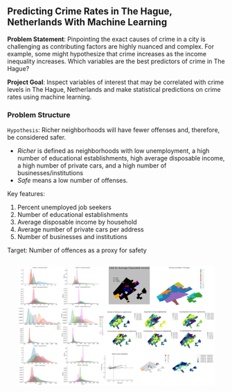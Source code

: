 
## Predicting Crime Rates in The Hague, Netherlands With Machine Learning 

**Problem Statement**: Pinpointing the exact causes of crime in a city is challenging as contributing factors are highly nuanced and complex. For example, some might hypothesize that crime increases as the income inequality increases. Which variables are the best predictors of crime in The Hague?

**Project Goal**: Inspect variables of interest that may be correlated with crime levels in The Hague, Netherlands and make statistical predictions on crime rates using machine learning.


### Problem Structure


`Hypothesis`: Richer neighborhoods will have fewer offenses and, therefore, be considered safer.
- *Richer* is defined as neighborhoods with low unemployment, a high number of educational establishments, high average disposable income, a high number of private cars, and a high number of businesses/institutions 
- *Safe* means a low number of offenses. 

Key features:
1. Percent unemployed job seekers
2. Number of educational establishments
3. Average disposable income by household
4. Average number of private cars per address
5. Number of businesses and institutions

Target: Number of offences as a proxy for safety 


<img src="images/thumbnail_hague.png?raw=true" style="transform: scale(0.9);"/>
